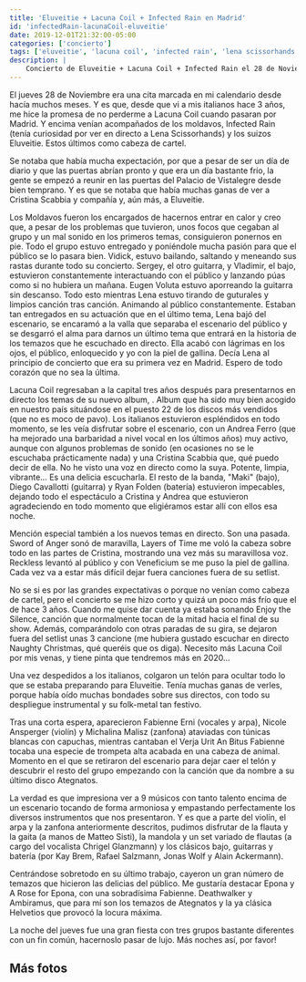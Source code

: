 ```yaml
---
title: 'Eluveitie + Lacuna Coil + Infected Rain en Madrid'
id: 'infectedRain-lacunaCoil-eluveitie'
date: 2019-12-01T21:32:00-05:00
categories: ['concierto']
tags: ['eluveitie', 'lacuna coil', 'infected rain', 'lena scissorhands', 'cristina scabbia', 'andrea ferro', 'maki', 'endorphin', 'black anima', 'ategnatos', 'black box', 'vistalegre']
description: |
    Concierto de Eluveitie + Lacuna Coil + Infected Rain el 28 de Noviembre de 2019 en la sala Black Box del Palacio de Vistalegre de Madrid
---
```


El jueves 28 de Noviembre era una cita marcada en mi calendario desde hacía muchos meses. Y es que, desde que vi a mis italianos hace 3 años, me hice la promesa de no perderme a Lacuna Coil cuando pasaran por Madrid. Y encima venían acompañados de los moldavos, Infected Rain (tenía curiosidad por ver en directo a Lena Scissorhands) y los suizos Eluveitie. Estos últimos como cabeza de cartel.

<post-image
    source="infectedRain-lacunaCoil-eluveitie/escenario"
    title="El escenario minutos antes de comenzar el concierto"
/>

Se notaba que había mucha expectación, por que a pesar de ser un día de diario y que las puertas abrían pronto y que era un día bastante frío, la gente se empezó a reunir en las puertas del Palacio de Vistalegre desde bien temprano. Y es que se notaba que había muchas ganas de ver a Cristina Scabbia y compañía y, aún más, a Eluveitie.

<post-image
    source="infectedRain-lacunaCoil-eluveitie/Infected Rain 02"
    title="Lena Scossorhands em los primeros compases del concierto con Vidick al lado"
/>

Los Moldavos fueron los encargados de hacernos entrar en calor y creo que, a pesar de los problemas que tuvieron, unos focos que cegaban al grupo y un mal sonido en los primeros temas, consiguieron ponernos en pie. Todo el grupo estuvo entregado y poniéndole mucha pasión para que el público se lo pasara bien. Vidick, estuvo bailando, saltando y meneando sus rastas durante todo su concierto. Sergey, el otro guitarra, y Vladimir, el bajo, estuvieron constantemente interactuando con el público y lanzando púas como si no hubiera un mañana. Eugen Voluta estuvo aporreando la guitarra sin descanso. Todo esto mientras Lena estuvo tirando de guturales y limpios canción tras canción. Animando al público constantemente. Estaban tan entregados en su actuación que en el último tema, Lena bajó del escenario, se encaramó a la valla que separaba el escenario del público y se desgarró el alma para darnos un último tema que entrará en la historia de los temazos que he escuchado en directo. Ella acabó con lágrimas en los ojos, el público, enloquecido y yo con la piel de gallina. Decía Lena al principio de concierto que era su primera vez en Madrid. Espero de todo corazón que no sea la última.

<post-image
    source="infectedRain-lacunaCoil-eluveitie/Infected Rain 05"
    title="Lena subida a la valla que separa el escenario del público"
/>

Lacuna Coil regresaban a la capital tres años después para presentarnos en directo los temas de su nuevo album, <important text="Black Anima" />. Album que ha sido muy bien acogido en nuestro país situándose en el puesto 22 de los discos más vendidos (que no es moco de pavo). Los italianos estuvieron espléndidos en todo momento, se les veía disfrutar sobre el escenario, con un Andrea Ferro (que ha mejorado una barbaridad a nivel vocal en los últimos años) muy activo, aunque con algunos problemas de sonido (en ocasiones no se le escuchaba prácticamente nada) y una Cristina Scabbia que, qué puedo decir de ella. No he visto una voz en directo como la suya. Potente, limpia, vibrante... Es una delicia escucharla. El resto de la banda, "Maki" (bajo), Diego Cavallotti (guitarra) y Ryan Folden (batería) estuvieron impecables, dejando todo el espectáculo a Cristina y Andrea que estuvieron agradeciendo en todo momento que eligiéramos estar allí con ellos esa noche.

<post-image
    source="infectedRain-lacunaCoil-eluveitie/Lacuna Coil 01"
    title="Primeros compases del show de Lacuna Coil. Maki, Cri y Andrea"
/>

Mención especial también a los nuevos temas en directo. Son una pasada. Sword of Anger sonó de maravilla, Layers of Time me voló la cabeza sobre todo en las partes de Cristina, mostrando una vez más su maravillosa voz. Reckless levantó al público y con Veneficium se me puso la piel de gallina. Cada vez va a estar más difícil dejar fuera canciones fuera de su setlist.

<post-image
    source="infectedRain-lacunaCoil-eluveitie/Lacuna Coil 02"
    title="Cristina Scabbia cantando en solitario"
/>

No se si es por las grandes expectativas o porque no venían como cabeza de cartel, pero el concierto se me hizo corto y quizá un poco más frío que el de hace 3 años. Cuando me quise dar cuenta ya estaba sonando Enjoy the Silence, canción que normalmente tocan de la mitad hacia el final de su show. Además, comparándolo con otras paradas de su gira, se dejaron fuera del setlist unas 3 cancione (me hubiera gustado escuchar en directo Naughty Christmas, qué queréis que os diga). Necesito más Lacuna Coil por mis venas, y tiene pinta que tendremos más en 2020...

<post-image
    source="infectedRain-lacunaCoil-eluveitie/Lacuna Coil 04"
    title="Andrea Ferro metido totalmente en el concierto con Ryan Folden a la batería al fondo"
/>

Una vez despedidos a los italianos, colgaron un telón para ocultar todo lo que se estaba preparando para Eluveitie. Tenía muchas ganas de verles, porque había oído muchas bondades sobre sus directos, con todo su despliegue instrumental y su folk-metal tan festivo.

<post-image
    source="infectedRain-lacunaCoil-eluveitie/Eluveitie 06"
    title="Fabi cantando y Chrigel a la mandolina"
/>

Tras una corta espera, aparecieron Fabienne Erni (vocales y arpa), Nicole Ansperger (violín) y Michalina Malisz (zanfona) ataviadas con túnicas blancas con capuchas, mientras cantaban el Verja Urit An Bitus Fabienne tocaba una especie de trompeta alta acabada en una cabeza de animal. Momento en el que se retiraron del escenario para dejar caer el telón y descubrir el resto del grupo empezando con la canción que da nombre a su último disco Ategnatos.

<post-image
    source="infectedRain-lacunaCoil-eluveitie/Eluveitie 03"
    title="En esta ocasión, Chrigel a las voces y Fabienne al arpa"
/>

La verdad es que impresiona ver a 9 músicos con tanto talento encima de un escenario tocando de forma armoniosa y empastando perfectamente los diversos instrumentos que nos presentaron. Y es que a parte del violín, el arpa y la zanfona anteriormente descritos, pudimos disfrutar de la flauta y la gaita (a manos de Matteo Sisti), la mandola y un set variado de flautas (a cargo del vocalista Chrigel Glanzmann) y los clásicos bajo, guitarras y batería (por Kay Brem, Rafael Salzmann, Jonas Wolf y Alain Ackermann).

<post-image
    source="infectedRain-lacunaCoil-eluveitie/Eluveitie 04"
    title="Chrigel demostrando el poder de sus guturales"
/>

Centrándose sobretodo en su último trabajo, cayeron un gran número de temazos que hicieron las delicias del público. Me gustaría destacar Epona y A Rose for Epona, con una sobradísima Fabienne. Deathwalker y Ambiramus, que para mí son los temazos de Ategnatos y la ya clásica Helvetios que provocó la locura máxima.

<post-image
    source="infectedRain-lacunaCoil-eluveitie/Eluveitie 07"
    title="Últimos compases del concierto con Fabienne a las voces"
/>

La noche del jueves fue una gran fiesta con tres grupos bastante diferentes con un fin común, hacernoslo pasar de lujo. Más noches así, por favor!

## Más fotos

<div class="image-gallery">
    <post-image
        source="infectedRain-lacunaCoil-eluveitie/Infected Rain 01"
        title="Vladimir Babich, bajo de Infected Rain"
    />
    <post-image
        source="infectedRain-lacunaCoil-eluveitie/Infected Rain 06"
        title="Lena meneando las rastas sobre la valla"
    />
    <post-image
        source="infectedRain-lacunaCoil-eluveitie/Infected Rain 04"
        title="Sergey Babich, uno de los guitarristas de Infected Rain"
    />
    <post-image
        source="infectedRain-lacunaCoil-eluveitie/Infected Rain 07"
        title="Lena culminando el concierto de Infected Rain"
    />
    <post-image
        source="infectedRain-lacunaCoil-eluveitie/Lacuna Coil 03"
        title="El Capitán Maki al bajo"
    />
    <post-image
        source="infectedRain-lacunaCoil-eluveitie/Lacuna Coil 05"
        title="Andrea cantando y animando al público"
    />
    <post-image
        source="infectedRain-lacunaCoil-eluveitie/Eluveitie 01"
        title="Fabi con Michalina a la zanfona y Alain a la batería"
    />
    <post-image
        source="infectedRain-lacunaCoil-eluveitie/Eluveitie 05"
        title="Nicole Ansperger al violín"
    />
</div>